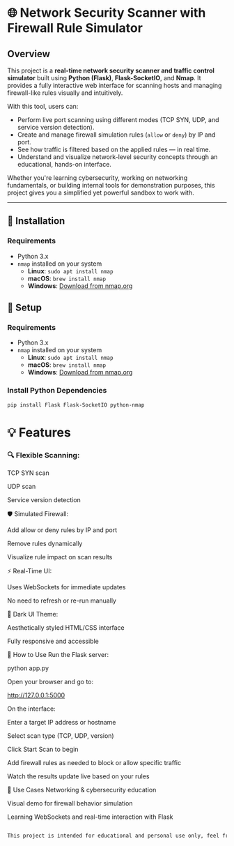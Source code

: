 # 🌐 Network Security Scanner with Firewall Rule Simulator

## Overview

This project is a **real-time network security scanner and traffic control simulator** built using **Python (Flask)**, **Flask-SocketIO**, and **Nmap**. It provides a fully interactive web interface for scanning hosts and managing firewall-like rules visually and intuitively.

With this tool, users can:

- Perform live port scanning using different modes (TCP SYN, UDP, and service version detection).
- Create and manage firewall simulation rules (`allow` or `deny`) by IP and port.
- See how traffic is filtered based on the applied rules — in real time.
- Understand and visualize network-level security concepts through an educational, hands-on interface.

Whether you're learning cybersecurity, working on networking fundamentals, or building internal tools for demonstration purposes, this project gives you a simplified yet powerful sandbox to work with.

---

## 🔧 Installation

### Requirements

- Python 3.x
- `nmap` installed on your system  
  - **Linux**: `sudo apt install nmap`  
  - **macOS**: `brew install nmap`  
  - **Windows**: [Download from nmap.org](https://nmap.org/download.html)

## 🔧 Setup

### Requirements

- Python 3.x
- `nmap` installed on your system  
  - **Linux**: `sudo apt install nmap`  
  - **macOS**: `brew install nmap`  
  - **Windows**: [Download from nmap.org](https://nmap.org/download.html)

### Install Python Dependencies

`pip install Flask Flask-SocketIO python-nmap`

# 💡 Features
### 🔍 Flexible Scanning:

TCP SYN scan

UDP scan

Service version detection

🛡️ Simulated Firewall:

Add allow or deny rules by IP and port

Remove rules dynamically

Visualize rule impact on scan results

⚡ Real-Time UI:

Uses WebSockets for immediate updates

No need to refresh or re-run manually

🌙 Dark UI Theme:

Aesthetically styled HTML/CSS interface

Fully responsive and accessible

🚀 How to Use
Run the Flask server:

python app.py

Open your browser and go to:

http://127.0.0.1:5000

On the interface:

Enter a target IP address or hostname

Select scan type (TCP, UDP, version)

Click Start Scan to begin

Add firewall rules as needed to block or allow specific traffic

Watch the results update live based on your rules

🎯 Use Cases
Networking & cybersecurity education

Visual demo for firewall behavior simulation

Learning WebSockets and real-time interaction with Flask

```bash

This project is intended for educational and personal use only, feel free to modify and extend it as you wish.

